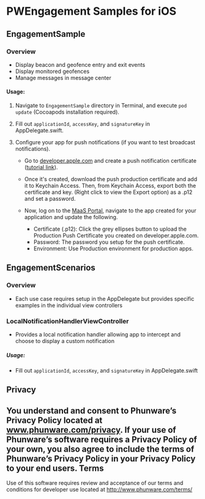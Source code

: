 PWEngagement Samples for iOS
====================

## EngagementSample

### Overview
- Display beacon and geofence entry and exit events
- Display monitored geofences
- Manage messages in message center

#### Usage:
1. Navigate to `EngagementSample` directory in Terminal, and execute `pod update` (Cocoapods installation required).

2. Fill out `applicationId`, `accessKey`, and `signatureKey` in AppDelegate.swift.

3. Configure your app for push notifications (if you want to test broadcast notifications).
   * Go to [developer.apple.com](http://developer.apple.com) and create a push notification certificate ([tutorial link](https://www.raywenderlich.com/123862/push-notifications-tutorial)).

   * Once it's created, download the push production certificate and add it to Keychain Access. Then, from Keychain Access, export both the certificate and key. (Right click to view the Export option) as a  .p12 and set a password.

   * Now, log on to the [MaaS Portal](https://maas.phunware.com), navigate to the app created for your application and update the following.
     * Certificate (.p12): Click the grey ellipses button to upload the Production Push Certificate you created on developer.apple.com.
     * Password: The password you setup for the push certificate.
     * Environment: Use Production environment for production apps.  

## EngagementScenarios

### Overview
- Each use case requires setup in the AppDelegate but provides specific examples in the individual view controllers

### LocalNotificationHandlerViewController
- Provides a local notification handler allowing app to intercept and choose to display a custom notification

##### Usage:
- Fill out `applicationId`, `accessKey`, and `signatureKey` in AppDelegate.swift

Privacy
-----------
You understand and consent to Phunware’s Privacy Policy located at www.phunware.com/privacy. If your use of Phunware’s software requires a Privacy Policy of your own, you also agree to include the terms of Phunware’s Privacy Policy in your Privacy Policy to your end users.
Terms
-----------
Use of this software requires review and acceptance of our terms and conditions for developer use located at http://www.phunware.com/terms/

